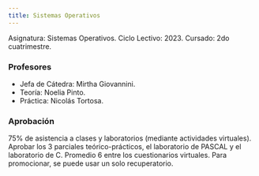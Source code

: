 ```yaml
---
title: Sistemas Operativos
---
```


Asignatura: Sistemas Operativos.
Ciclo Lectivo: 2023.
Cursado: 2do cuatrimestre.

### Profesores

- Jefa de Cátedra: Mirtha Giovannini.
- Teoría: Noelia Pinto.
- Práctica: Nicolás Tortosa.

### Aprobación

75% de asistencia a clases y laboratorios (mediante actividades virtuales). Aprobar los 3 parciales teórico-prácticos, el laboratorio de PASCAL y el laboratorio de C. Promedio 6 entre los cuestionarios virtuales. Para promocionar, se puede usar un solo recuperatorio.
